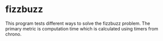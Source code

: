 # fizzbuzz

This program tests different ways to solve the fizzbuzz problem. The primary metric is computation time which is calculated using timers from chrono. 
